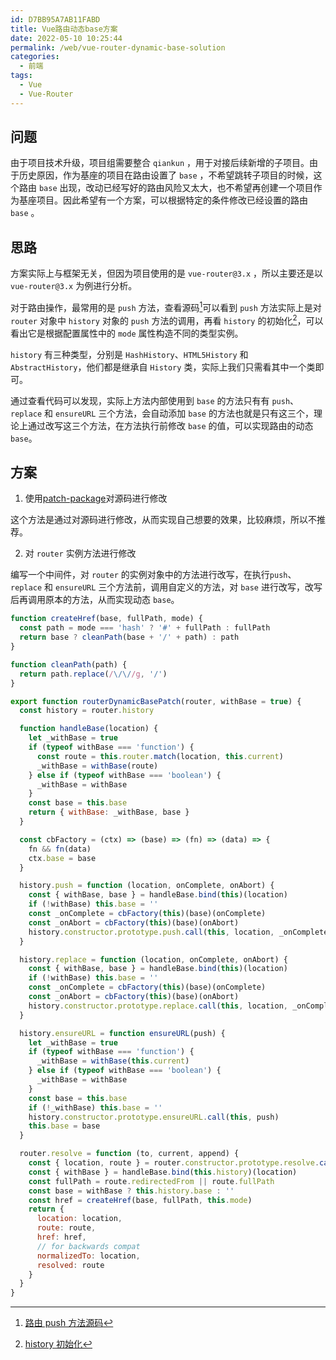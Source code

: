```yaml
---
id: D7BB95A7AB11FABD
title: Vue路由动态base方案
date: 2022-05-10 10:25:44
permalink: /web/vue-router-dynamic-base-solution
categories:
  - 前端
tags:
  - Vue
  - Vue-Router
---
```


## 问题

由于项目技术升级，项目组需要整合 `qiankun` ，用于对接后续新增的子项目。由于历史原因，作为基座的项目在路由设置了 `base` ，不希望跳转子项目的时候，这个路由 `base` 出现，改动已经写好的路由风险又太大，也不希望再创建一个项目作为基座项目。因此希望有一个方案，可以根据特定的条件修改已经设置的路由 `base` 。

## 思路

方案实际上与框架无关，但因为项目使用的是 `vue-router@3.x` ，所以主要还是以 `vue-router@3.x` 为例进行分析。

对于路由操作，最常用的是 `push` 方法，查看源码[^router-push]可以看到 `push` 方法实际上是对 `router` 对象中 `history` 对象的 `push` 方法的调用，再看 `history` 的初始化[^router-history]，可以看出它是根据配置属性中的 `mode` 属性构造不同的类型实例。

`history` 有三种类型，分别是 `HashHistory`、`HTML5History` 和 `AbstractHistory`，他们都是继承自 `History` 类，实际上我们只需看其中一个类即可。

通过查看代码可以发现，实际上方法内部使用到 `base` 的方法只有有 `push`、`replace` 和 `ensureURL` 三个方法，会自动添加 `base` 的方法也就是只有这三个，理论上通过改写这三个方法，在方法执行前修改 `base` 的值，可以实现路由的动态 `base`。

## 方案

1. 使用[patch-package](https://www.npmjs.com/package/patch-package)对源码进行修改

这个方法是通过对源码进行修改，从而实现自己想要的效果，比较麻烦，所以不推荐。

2. 对 `router` 实例方法进行修改

编写一个中间件，对 `router` 的实例对象中的方法进行改写，在执行`push`、`replace` 和 `ensureURL` 三个方法前，调用自定义的方法，对 `base` 进行改写，改写后再调用原本的方法，从而实现动态 `base`。

```javascript
function createHref(base, fullPath, mode) {
  const path = mode === 'hash' ? '#' + fullPath : fullPath
  return base ? cleanPath(base + '/' + path) : path
}

function cleanPath(path) {
  return path.replace(/\/\//g, '/')
}

export function routerDynamicBasePatch(router, withBase = true) {
  const history = router.history

  function handleBase(location) {
    let _withBase = true
    if (typeof withBase === 'function') {
      const route = this.router.match(location, this.current)
      _withBase = withBase(route)
    } else if (typeof withBase === 'boolean') {
      _withBase = withBase
    }
    const base = this.base
    return { withBase: _withBase, base }
  }

  const cbFactory = (ctx) => (base) => (fn) => (data) => {
    fn && fn(data)
    ctx.base = base
  }

  history.push = function (location, onComplete, onAbort) {
    const { withBase, base } = handleBase.bind(this)(location)
    if (!withBase) this.base = ''
    const _onComplete = cbFactory(this)(base)(onComplete)
    const _onAbort = cbFactory(this)(base)(onAbort)
    history.constructor.prototype.push.call(this, location, _onComplete, _onAbort)
  }

  history.replace = function (location, onComplete, onAbort) {
    const { withBase, base } = handleBase.bind(this)(location)
    if (!withBase) this.base = ''
    const _onComplete = cbFactory(this)(base)(onComplete)
    const _onAbort = cbFactory(this)(base)(onAbort)
    history.constructor.prototype.replace.call(this, location, _onComplete, _onAbort)
  }

  history.ensureURL = function ensureURL(push) {
    let _withBase = true
    if (typeof withBase === 'function') {
      _withBase = withBase(this.current)
    } else if (typeof withBase === 'boolean') {
      _withBase = withBase
    }
    const base = this.base
    if (!_withBase) this.base = ''
    history.constructor.prototype.ensureURL.call(this, push)
    this.base = base
  }

  router.resolve = function (to, current, append) {
    const { location, route } = router.constructor.prototype.resolve.call(this, to, current, append)
    const { withBase } = handleBase.bind(this.history)(location)
    const fullPath = route.redirectedFrom || route.fullPath
    const base = withBase ? this.history.base : ''
    const href = createHref(base, fullPath, this.mode)
    return {
      location: location,
      route: route,
      href: href,
      // for backwards compat
      normalizedTo: location,
      resolved: route
    }
  }
}
```

[^router-push]: [路由 push 方法源码](https://github.com/vuejs/vue-router/blob/v3.5.3/src/index.js#L170)
[^router-history]: [history 初始化](https://github.com/vuejs/vue-router/blob/v3.5.3/src/index.js#L64)
